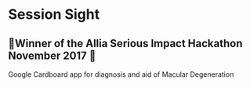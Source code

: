 # Session Sight

## **:tada:Winner of the Allia Serious Impact Hackathon November 2017 :tada:**

Google Cardboard app for diagnosis and aid of Macular Degeneration



